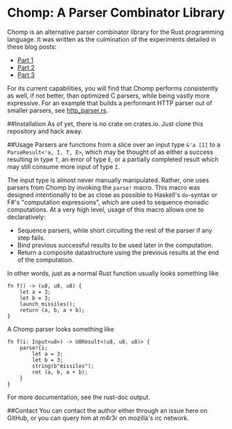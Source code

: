 # Chomp: A Parser Combinator Library
Chomp is an alternative parser combinator library for the Rust programming language. It was written as the culmination of the experiments detailed in these blog posts:
* [Part 1](http://m4rw3r.github.io/parser-combinator-experiments-rust/)
* [Part 2](http://m4rw3r.github.io/parser-combinator-experiments-errors)
* [Part 3](http://m4rw3r.github.io/parser-combinator-experiments-part-3)

For its current capabilities, you will find that Chomp performs consistently as well, if not better, than optimized C parsers, while being vastly more expressive. For an example that builds a performant HTTP parser out of smaller parsers, see [http_parser.rs](examples/http_parser.rs).

##Installation
As of yet, there is no crate on crates.io. Just clone this repository and hack away.

##Usage
Parsers are functions from a slice over an input type `&'a [I]` to a `ParseResult<'a, I, T, E>`, which may be thought of as either a success resulting in type `T`, an error of type `E`, or a partially completed result which may still consume more input of type `I`.

The input type is almost never manually manipulated. Rather, one uses parsers from Chomp by invoking the `parse!` macro. This macro was designed intentionally to be as close as possible to Haskell's `do`-syntax or F#'s "computation expressions", which are used to sequence monadic computations. At a very high level, usage of this macro allows one to declaratively:
* Sequence parsers, while short circuiting the rest of the parser if any step fails.
* Bind previous successful results to be used later in the computation.
* Return a composite datastructure using the previous results at the end of the computation.

In other words, just as a normal Rust function usually looks something like
```
fn f() -> (u8, u8, u8) {
    let a = 3;
    let b = 3;
    launch_missiles();
    return (a, b, a + b);
}
```

A Chomp parser looks something like

```
fn f(i: Input<u8>) -> U8Result<(u8, u8, u8)> {
    parse!{i;
        let a = 3;
        let b = 3;
        string(b"missiles");
        ret (a, b, a + b);
    }
} 
``` 

For more documentation, see the rust-doc output.

##Contact
You can contact the author either through an issue here on GitHub, or you can query him at m4r3r on mozilla's irc network.
